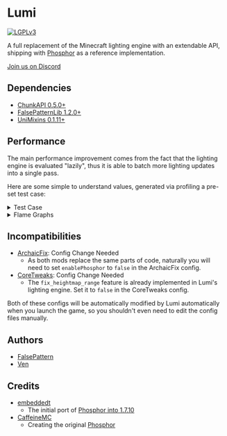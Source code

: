# Lumi

<a rel="license" href="https://www.gnu.org/licenses/lgpl-3.0.en.html#license-text"><img alt="LGPLv3" style="height:40px" src="https://cdn.discordapp.com/attachments/648723216747069441/1140482016438141028/LGPLv3_Logo.svg" /></a>

A full replacement of the Minecraft lighting engine with an extendable API, shipping
with [Phosphor](src/main/java/com/falsepattern/lumi/internal/lighting/phosphor/PhosphorLightingEngine.java) as a
reference implementation.

[Join us on Discord](https://discord.gg/h7XAeCSfbT)

## Dependencies

- [ChunkAPI 0.5.0+](https://github.com/FalsePattern/ChunkAPI)
- [FalsePatternLib 1.2.0+](https://github.com/FalsePattern/FalsePatternLib)
- [UniMixins 0.1.11+](https://github.com/LegacyModdingMC/UniMixins)

## Performance

The main performance improvement comes from the fact that the lighting engine is evaluated "lazily", thus it is able to batch more lighting updates
into a single pass.

Here are some simple to understand values, generated via profiling a pre-set test case:

<details>
<summary>Test Case</summary>

- World Type: Default
- World Seed: 123
- Game Mode: Creative
- Render Distance: 16

Profiler is started right before clicking Create New World, and stopped after 10 seconds of flying in a straight line in creative mode.

Without Lumi, the active server time spent in lighting engine is 34% of the total active server time (not counting when the server thread is sleeping).

With Lumi, this fraction goes down to 13%, or an approximately 2.5x performance increase over vanilla.

</details>

<details>
<summary>Flame Graphs</summary>

Horizontal axis is time, vertical axis is the call stack. The blue highlighted parts are calls to the lighting engine update method.

![Flame Graph Without Lumi](docs/Flame_No_Lumi.png)

![Flame Graph With Lumi](docs/Flame_Yes_Lumi.png)

</details>

## Incompatibilities

- [ArchaicFix](https://github.com/embeddedt/ArchaicFix): Config Change Needed
  - As both mods replace the same parts of code, naturally you will need to set `enablePhosphor` to `false` in the
    ArchaicFix config.
- [CoreTweaks](https://github.com/makamys/CoreTweaks): Config Change Needed
  - The `fix_heightmap_range` feature is already implemented in Lumi's lighting engine. Set it to `false` in the
    CoreTweaks config.

Both of these configs will be automatically modified by Lumi automatically when you launch the game, so you shouldn't even
need to edit the config files manually.

## Authors

- [FalsePattern](https://github.com/FalsePattern)
- [Ven](https://github.com/basdxz)

## Credits

- [embeddedt](https://github.com/embeddedt)
  - The initial port
    of [Phosphor into 1.7.10](https://github.com/embeddedt/ArchaicFix/blob/main/src/main/java/org/embeddedt/archaicfix/lighting/world/lighting/LightingEngine.java)
- [CaffeineMC](https://github.com/CaffeineMC)
  - Creating the original [Phosphor](https://github.com/CaffeineMC/phosphor-fabric)
